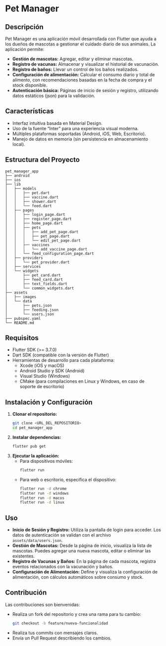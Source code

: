 # Pet Manager

## Descripción

Pet Manager es una aplicación móvil desarrollada con Flutter que ayuda a los dueños de mascotas a gestionar el cuidado diario de sus animales. La aplicación permite:

- **Gestión de mascotas:** Agregar, editar y eliminar mascotas.
- **Registro de vacunas:** Almacenar y visualizar el historial de vacunación.
- **Registro de baños:** Llevar un control de los baños realizados.
- **Configuración de alimentación:** Calcular el consumo diario y total de alimento, con recomendaciones basadas en la fecha de compra y el stock disponible.
- **Autenticación básica:** Páginas de inicio de sesión y registro, utilizando datos estáticos (json) para la validación.

## Características

- Interfaz intuitiva basada en Material Design.
- Uso de la fuente “Inter” para una experiencia visual moderna.
- Múltiples plataformas soportadas (Android, iOS, Web, Escritorio).
- Manejo de datos en memoria (sin persistencia en almacenamiento local).

## Estructura del Proyecto

```
pet_manager_app
├── android
├── ios
├── lib
│   ├── models
│   │   ├── pet.dart
│   │   ├── vaccine.dart
│   │   ├── shower.dart
│   │   └── feed.dart
│   ├── pages
│   │   ├── login_page.dart
│   │   ├── register_page.dart
│   │   ├── home_page.dart
│   │   ├── pets
│   │   │   ├── add_pet_page.dart
│   │   │   ├── pet_page.dart
│   │   │   └── edit_pet_page.dart
│   │   ├── vaccines
│   │   │   └── add_vaccine_page.dart
│   │   └── feed_configuration_page.dart
│   ├── providers
│   │   └── pet_provider.dart
│   ├── services
│   └── widgets
│       ├── pet_card.dart
│       ├── feed_card.dart
│       ├── text_fields.dart
│       └── common_widgets.dart
├── assets
│   ├── images
│   └── data
│       ├── pets.json
│       ├── feeding.json
│       └── users.json
├── pubspec.yaml
└── README.md
```

## Requisitos

- Flutter SDK (>= 3.7.0)
- Dart SDK (compatible con la versión de Flutter)
- Herramientas de desarrollo para cada plataforma:
  - Xcode (iOS y macOS)
  - Android Studio y SDK (Android)
  - Visual Studio (Windows)
  - CMake (para compilaciones en Linux y Windows, en caso de soporte de escritorio)

## Instalación y Configuración

1. **Clonar el repositorio:**
   ```bash
   git clone <URL_DEL_REPOSITORIO>
   cd pet_manager_app
   ```
2. **Instalar dependencias:**
   ```bash
   flutter pub get
   ```
3. **Ejecutar la aplicación:**
   - Para dispositivos móviles:
     ```bash
     flutter run
     ```
   - Para web o escritorio, especifica el dispositivo:
     ```bash
     flutter run -d chrome
     flutter run -d windows
     flutter run -d macos
     flutter run -d linux
     ```

## Uso

- **Inicio de Sesión y Registro:** Utiliza la pantalla de login para acceder. Los datos de autenticación se validan con el archivo `assets/data/users.json`.
- **Gestión de Mascotas:** Desde la página de inicio, visualiza la lista de mascotas. Puedes agregar una nueva mascota, editar o eliminar las existentes.
- **Registro de Vacunas y Baños:** En la página de cada mascota, registra eventos relacionados con la vacunación y baños.
- **Configuración de Alimentación:** Define y visualiza la configuración de alimentación, con cálculos automáticos sobre consumo y stock.

## Contribución

Las contribuciones son bienvenidas:

- Realiza un fork del repositorio y crea una rama para tu cambio:
  ```bash
  git checkout -b feature/nueva-funcionalidad
  ```
- Realiza tus commits con mensajes claros.
- Envía un Pull Request describiendo los cambios.
